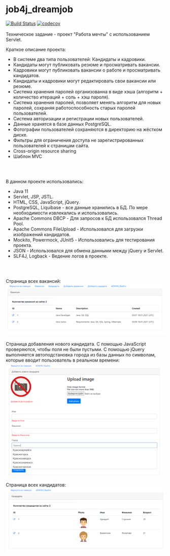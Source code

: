 # job4j_dreamjob
[![Build Status](https://travis-ci.com/VitaliyNasypov/job4j_dreamjob.svg?branch=master)](https://travis-ci.com/VitaliyNasypov/job4j_dreamjob)
[![codecov](https://codecov.io/gh/VitaliyNasypov/job4j_dreamjob/branch/master/graph/badge.svg?token=DA9SAMFJ7T)](https://codecov.io/gh/VitaliyNasypov/job4j_dreamjob)
<br>
<br>
Техническое задание - проект "Работа мечты" с использованием Servlet.

Краткое описание проекта:
- В системе два типа пользователей: Кандидаты и кадровики.
- Кандидаты могут публиковать резюме и просматривать вакансии. 
- Кадровики могут публиковать вакансии о работе и просматривать кандидатов.
- Кандидаты и кадровики могут редактировать свои вакансии или резюме.
- Система хранения паролей организованна в виде хэша (алгоритм + количество итераций + соль + хэш пароля). 
- Система хранения паролей, позволяет менять алгоритм для новых паролей, сохраняя работоспособность старых паролей пользователей.
- Система авторизации и регистрации новых пользователей.
- Данные хранятся в базе данных PostgreSQL. 
- Фотографии пользователей сохраняются в директорию на жёстком диске. 
- Фильтры для ограничения доступа не зарегистрированных пользователей к страницам сайта.
- Cross-origin resource sharing
- Шаблон MVC
<br>
<br>


В данном проекте использовались:
- Java 11
- Servlet, JSP, JSTL.
- HTML, CSS, JavaScript, jQuery.
- PostgreSQL, Liquibase - все данные хранились в БД. По мере необходимости извлекались и использовались.
- Apache Commons DBCP - Для запросов к БД использовался Thread Pool.
- Apache Commons FileUpload - Использовался для загрузки изображений кандидатов.
- Mockito, Powermock, JUnit5 - Использовались для тестирования проекта.
- JSON - Использовался для обмена данными между jQuery и Servlet.
- SLF4J, Logback - Ведение логов в проекте.
<br>
<br>


Страница всех вакансий:
![](image/posts.png)
<br><br>
Страница добавления нового кандидата. С помощью JavaScript проверяются, чтобы поля не были пустыми. С помощью jQuery выполняется автоподстановка города из базы данных по символам, которые вводит пользователь в реальном времени:
![](image/add_candidate.png)
<br><br>
Страница всех кандидатов:
![](image/candidates.png)
